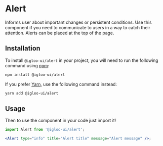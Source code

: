 # Alert

Informs user about important changes or persistent conditions. Use this component if you need to communicate to users in a way to catch their attention. Alerts can be placed at the top of the page.

<Example />

<ReferenceLinks />

## Installation

To install `@igloo-ui/alert` in your project, you will need to run the following command using [npm](https://www.npmjs.com/):

```bash
npm install @igloo-ui/alert
```

If you prefer [Yarn](https://classic.yarnpkg.com/en/), use the following command instead:

```bash
yarn add @igloo-ui/alert
```

## Usage

Then to use the component in your code just import it!

```jsx
import Alert from '@igloo-ui/alert';

<Alert type="info" title="Alert title" message="Alert message" />;
```
